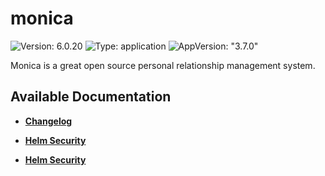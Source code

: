 # monica

![Version: 6.0.20](https://img.shields.io/badge/Version-6.0.20-informational?style=flat-square) ![Type: application](https://img.shields.io/badge/Type-application-informational?style=flat-square) ![AppVersion: "3.7.0"](https://img.shields.io/badge/AppVersion-"3.7.0"-informational?style=flat-square)

Monica is a great open source personal relationship management system.

## Available Documentation

- [**Changelog**](CHANGELOG)

- [**Helm Security**](container-security)

- [**Helm Security**](helm-security)


